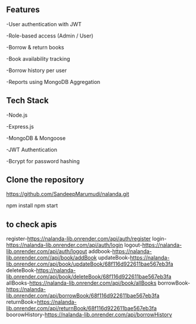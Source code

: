 ## Features
-User authentication with JWT

-Role-based access (Admin / User)

-Borrow & return books

-Book availability tracking

-Borrow history per user

-Reports using MongoDB Aggregation


## Tech Stack
-Node.js

-Express.js

-MongoDB & Mongoose

-JWT Authentication

-Bcrypt for password hashing


## Clone the repository
https://github.com/SandeepMarumudi/nalanda.git

npm install
npm start


## to check apis

register-https://nalanda-lib.onrender.com/api/auth/register
login-https://nalanda-lib.onrender.com/api/auth/login
logout-https://nalanda-lib.onrender.com/api/auth/logout
addbook-https://nalanda-lib.onrender.com//api/book/addBook
updateBook-https://nalanda-lib.onrender.com/api/book/updateBook/68f116d922611bae567eb3fa
deleteBook-https://nalanda-lib.onrender.com/api/book/deleteBook/68f116d922611bae567eb3fa
allBooks-https://nalanda-lib.onrender.com/api/book/allBooks
borrowBook-https://nalanda-lib.onrender.com/api/borrowBook/68f116d922611bae567eb3fa
returnBook=https://nalanda-lib.onrender.com/api/returnBook/68f116d922611bae567eb3fa
boorowHistory-https://nalanda-lib.onrender.com/api/borrowHistory